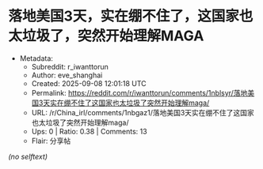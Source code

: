 # 落地美国3天，实在绷不住了，这国家也太垃圾了，突然开始理解MAGA

- Metadata:
  - Subreddit: r_iwanttorun
  - Author: eve_shanghai
  - Created: 2025-09-08 12:01:18 UTC
  - Permalink: https://reddit.com/r/iwanttorun/comments/1nblsyr/落地美国3天实在绷不住了这国家也太垃圾了突然开始理解maga/
  - URL: /r/China_irl/comments/1nbgaz1/落地美国3天实在绷不住了这国家也太垃圾了突然开始理解maga/
  - Ups: 0 | Ratio: 0.38 | Comments: 13
  - Flair: 分享帖

_(no selftext)_

